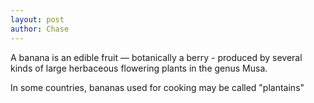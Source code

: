 ```yaml
---
layout: post
author: Chase
---
```

A banana is an edible fruit — botanically a berry - produced by several kinds
of large herbaceous flowering plants in the genus Musa.

In some countries, bananas used for cooking may be called "plantains"
